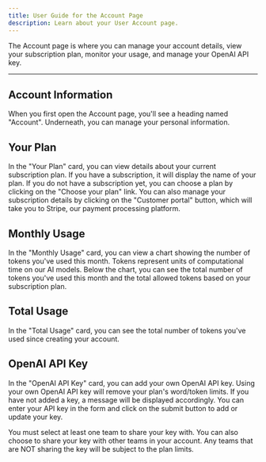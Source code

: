 ```yaml
---
title: User Guide for the Account Page
description: Learn about your User Account page.
---
```


The Account page is where you can manage your account details, view your subscription plan, monitor your usage, and manage your OpenAI API key.

---

## Account Information

When you first open the Account page, you'll see a heading named "Account". Underneath, you can manage your personal information.

## Your Plan

In the "Your Plan" card, you can view details about your current subscription plan. If you have a subscription, it will display the name of your plan. If you do not have a subscription yet, you can choose a plan by clicking on the "Choose your plan" link. You can also manage your subscription details by clicking on the "Customer portal" button, which will take you to Stripe, our payment processing platform.

## Monthly Usage

In the "Monthly Usage" card, you can view a chart showing the number of tokens you've used this month. Tokens represent units of computational time on our AI models. Below the chart, you can see the total number of tokens you've used this month and the total allowed tokens based on your subscription plan.

## Total Usage

In the "Total Usage" card, you can see the total number of tokens you've used since creating your account.

## OpenAI API Key

In the "OpenAI API Key" card, you can add your own OpenAI API key. Using your own OpenAI API key will remove your plan's word/token limits. If you have not added a key, a message will be displayed accordingly. You can enter your API key in the form and click on the submit button to add or update your key.

You must select at least one team to share your key with. You can also choose to share your key with other teams in your account. Any teams that are NOT sharing the key will be subject to the plan limits.